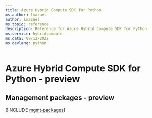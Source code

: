 ```yaml
---
title: Azure Hybrid Compute SDK for Python
ms.author: lmazuel
author: lmazuel
ms.topic: reference
description: Reference for Azure Hybrid Compute SDK for Python
ms.service: hybridcompute
ms.data: 09/12/2022
ms.devlang: python
---
```

# Azure Hybrid Compute SDK for Python - preview

## Management packages - preview
[!INCLUDE [mgmt-packages](hybrid-compute-mgmt-index.md)]
